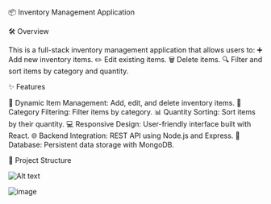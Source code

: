 📦 Inventory Management Application

🛠️ Overview

This is a full-stack inventory management application that allows users to:
➕ Add new inventory items.
✏️ Edit existing items.
🗑️ Delete items.
🔍 Filter and sort items by category and quantity.


✨ Features

📝 Dynamic Item Management: Add, edit, and delete inventory items.
📂 Category Filtering: Filter items by category.
📊 Quantity Sorting: Sort items by their quantity.
💻 Responsive Design: User-friendly interface built with React.
🌐 Backend Integration: REST API using Node.js and Express.
💾 Database: Persistent data storage with MongoDB.


📂 Project Structure

![Alt text](D:\Projects\inventory-management\images\project_dir.png)

![image](https://github.com/user-attachments/assets/9f6776c5-1253-42e6-81dc-ad8cbc010ce4)

